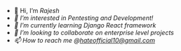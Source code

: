 - 👋 Hi, I’m <i>Rajesh<i>
- 👀 I’m interested in Pentesting and Development!
- 🌱 I’m currently learning Django React framework
- 💞️ I’m looking to collaborate on enterprise level projects
- 📫 How to reach me @hateofficial10@gmail.com

<!---
Rajeshvlb/Rajeshvlb is a ✨ special ✨ repository because its `README.md` (this file) appears on your GitHub profile.
You can click the Preview link to take a look at your changes.
--->
